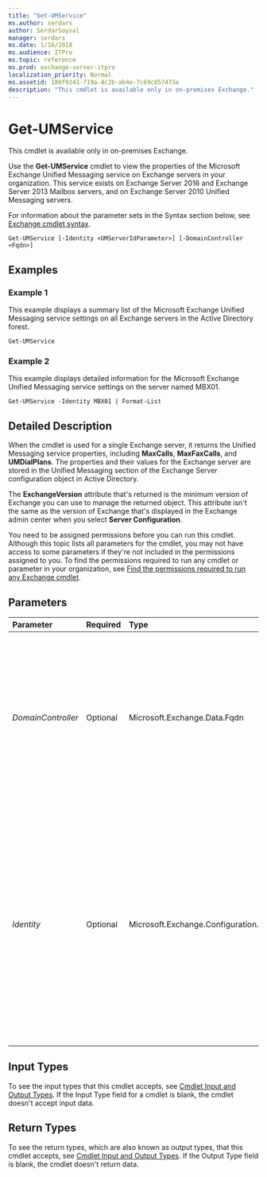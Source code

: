 ```yaml
---
title: "Get-UMService"
ms.author: serdars
author: SerdarSoysal
manager: serdars
ms.date: 1/16/2018
ms.audience: ITPro
ms.topic: reference
ms.prod: exchange-server-itpro
localization_priority: Normal
ms.assetid: 180f9243-719a-4c2b-ab4e-7c69c857473e
description: "This cmdlet is available only in on-premises Exchange."
---
```


# Get-UMService

This cmdlet is available only in on-premises Exchange. 
  
Use the **Get-UMService** cmdlet to view the properties of the Microsoft Exchange Unified Messaging service on Exchange servers in your organization. This service exists on Exchange Server 2016 and Exchange Server 2013 Mailbox servers, and on Exchange Server 2010 Unified Messaging servers.
  
For information about the parameter sets in the Syntax section below, see [Exchange cmdlet syntax](https://technet.microsoft.com/library/bb123552.aspx). 
  
```
Get-UMService [-Identity <UMServerIdParameter>] [-DomainController <Fqdn>]

```

## Examples
<a name="Examples"> </a>

### Example 1

This example displays a summary list of the Microsoft Exchange Unified Messaging service settings on all Exchange servers in the Active Directory forest.
  
```
Get-UMService
```

### Example 2

This example displays detailed information for the Microsoft Exchange Unified Messaging service settings on the server named MBX01.
  
```
Get-UMService -Identity MBX01 | Format-List
```

## Detailed Description
<a name="DetailedDescription"> </a>

When the cmdlet is used for a single Exchange server, it returns the Unified Messaging service properties, including **MaxCalls**, **MaxFaxCalls**, and **UMDialPlans**. The properties and their values for the Exchange server are stored in the Unified Messaging section of the Exchange Server configuration object in Active Directory.
  
The **ExchangeVersion** attribute that's returned is the minimum version of Exchange you can use to manage the returned object. This attribute isn't the same as the version of Exchange that's displayed in the Exchange admin center when you select **Server Configuration**.
  
You need to be assigned permissions before you can run this cmdlet. Although this topic lists all parameters for the cmdlet, you may not have access to some parameters if they're not included in the permissions assigned to you. To find the permissions required to run any cmdlet or parameter in your organization, see [Find the permissions required to run any Exchange cmdlet](https://technet.microsoft.com/library/mt432940.aspx).
  
## Parameters
<a name="DetailedDescription"> </a>

|**Parameter**|**Required**|**Type**|**Description**|
|:-----|:-----|:-----|:-----|
| _DomainController_ <br/> |Optional  <br/> |Microsoft.Exchange.Data.Fqdn  <br/> |The _DomainController_ parameter specifies the domain controller that's used by this cmdlet to read data from or write data to Active Directory. You identify the domain controller by its fully qualified domain name (FQDN). For example, `dc01.contoso.com`.  <br/> |
| _Identity_ <br/> |Optional  <br/> |Microsoft.Exchange.Configuration.Tasks.UMServerIdParameter  <br/> | The _Server_ parameter specifies the Exchange server where you want to run this command. You can use any value that uniquely identifies the server. For example: <br/>  Name <br/>  FQDN <br/>  Distinguished name (DN) <br/>  Exchange Legacy DN <br/>  If you don't use this parameter, the command is run on the local server. <br/> |
   
## Input Types
<a name="InputTypes"> </a>

To see the input types that this cmdlet accepts, see [Cmdlet Input and Output Types](http://go.microsoft.com/fwlink/p/?linkId=616387). If the Input Type field for a cmdlet is blank, the cmdlet doesn't accept input data. 
  
## Return Types
<a name="ReturnTypes"> </a>

To see the return types, which are also known as output types, that this cmdlet accepts, see [Cmdlet Input and Output Types](http://go.microsoft.com/fwlink/p/?linkId=616387). If the Output Type field is blank, the cmdlet doesn't return data. 
  

